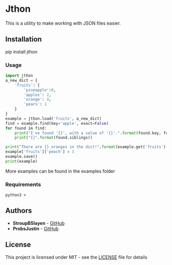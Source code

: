 # Jthon

This is a utility to make working with JSON files easier.

## Installation 

pip install jthon


### Usage
```py
import jthon
a_new_dict = {
    'fruits': {
        'pineapple':0,
        'apples': 2,
        'orange': 4,
        'pears': 1
    }
}
example = jthon.load('fruits', a_new_dict)
find = example.find(key='apple', exact=False)
for found in find:
    print("I've found '{}', with a value of '{}'.".format(found.key, found.value))
    print("{}".format(found.siblings))

print("There are {} oranges in the dict!".format(example.get('fruits').get('orange')))
example['fruits']['peach'] = 1
example.save()
print(example)
```
More examples can be found in the examples folder
### Requirements

```
python3 >
```



## Authors
* **StroupBSlayen** - [GitHub](https://github.com/stroupbslayen)
* **ProbsJustin** - [GitHub](https://github.com/SobieskiCodes)

## License

This project is licensed under MIT - see the [LICENSE](LICENSE.txt) file for details


